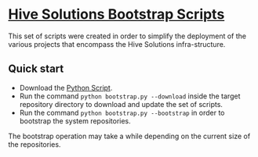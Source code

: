 # [Hive Solutions Bootstrap Scripts](http://hive.pt)

This set of scripts were created in order to simplify the deployment of the various projects that encompass the Hive Solutions infra-structure.

## Quick start

* Download the [Python Script](https://raw.github.com/hivesolutions/bootstrap/master/lib/bootstrap.py).
* Run the command `python bootstrap.py --download` inside the target repository directory to download and update the set of scripts.
* Run the command `python bootstrap.py --bootstrap` in order to bootstrap the system repositories.

The bootstrap operation may take a while depending on the current size of the repositories.
